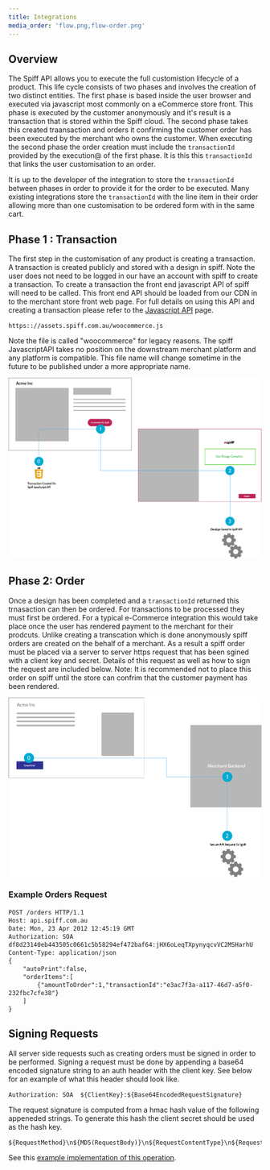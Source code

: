 ```yaml
---
title: Integrations
media_order: 'flow.png,flow-order.png'
---
```


## Overview
The Spiff API allows you to execute the full customistion lifecycle of a product. This life cycle consists of two phases and involves the creation of two distinct entities. The first phase is based inside the user browser and executed via javascript most commonly on a eCommerce store front. This phase is executed by the customer anonymously and it's result is a transaction that is stored within the Spiff cloud.  The second phase takes this created traansaction and orders it confirming the customer order has been executed by the merchant who owns the customer. When executing the second phase the order creation must include the `transactionId` provided by the execution@ of the first phase. It is this this `transactionId` that links the user customisation to an order.

It is up to the developer of the integration to store the `transactionId` between phases in order to provide it for the order to be executed. Many existing integrations store the `transactionId` with the line item in their order allowing more than one customisation to be ordered form with in the same cart.

## Phase 1 : Transaction
The first step in the customisation of any product is creating a transaction. A transaction is created publicly and stored with a design in spiff. Note the user does not need to be logged in our have an account with spiff to create a transaction. To create a transaction the front end javascript API of spiff will need to be called. This front end API should be loaded from our CDN in to the merchant store front web page. For full details on using this API and creating a transaction please refer to the [Javascript API](/developer) page.

```
https:://assets.spiff.com.au/woocommerce.js
```
Note the file is called "woocommerce" for legacy reasons. The spiff JavascriptAPI takes no position on the downstream merchant platform and any platform is compatible. This file name will change sometime in the future to be published under a more appropriate name.

![](flow.png)

## Phase 2: Order
Once a design has been completed and a `transactionId` returned this trnasaction can then be ordered.  For transactions to be processed they must first be ordered. For a typical e-Commerce integration this would take place once the user has rendered payment to the merchant for their prodcuts. Unlike creating a transcation which is done anonymously spiff orders are created on the behalf of a merchant. As a result a spiff order must be placed via a server to server https request that has been sgined with a client key and secret. Details of this request as well as how to sign the request are included below.  Note: It is recommended not to place this order on spiff until the store can confrim that the customer payment has been rendered.

![](flow-order.png)

### Example Orders Request
```
POST /orders HTTP/1.1
Host: api.spiff.com.au
Date: Mon, 23 Apr 2012 12:45:19 GMT
Authorization: SOA df8d23140eb443505c0661c5b58294ef472baf64:jHX6oLeqTXpynyqcvVC2MSHarhU
Content-Type: application/json
{
    "autoPrint":false,
    "orderItems":[
        {"amountToOrder":1,"transactionId":"e3ac7f3a-a117-46d7-a5f0-232fbc7cfe38"}
    ]
}
```

## Signing Requests
All server side requests such as creating orders must be signed in order to be performed. Signing a request must be done by appending a base64 encoded signature string to an auth header with the client key. See below for an example of what this header should look like.

```
Authorization: SOA  ${ClientKey}:${Base64EncodedRequestSignature}
```

The request signature is computed from a hmac hash value of the following appeneded strings. To generate this hash the client secret should be used as the hash key.

```
${RequestMethod}\n${MD5(RequestBody)}\n${RequestContentType}\n${RequestDate}\n${RequestPath}
```

See this [example implementation of this operation](https://github.com/spiffdev/DeveloperPortal/blob/master/clients/php/woocommerce/spiff-connect/spiff-connect.php).